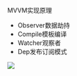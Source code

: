 MVVM实现原理
- Observer数据劫持
- Compile模板编译
- Watcher观察者
- Dep发布订阅模式


![](https://user-gold-cdn.xitu.io/2018/5/6/1633513f0d0bd722?w=1101&h=642&f=png&s=55016)